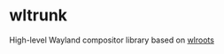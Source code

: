 # wltrunk

High-level Wayland compositor library based on [wlroots](https://github.com/swaywm/wlroots)
